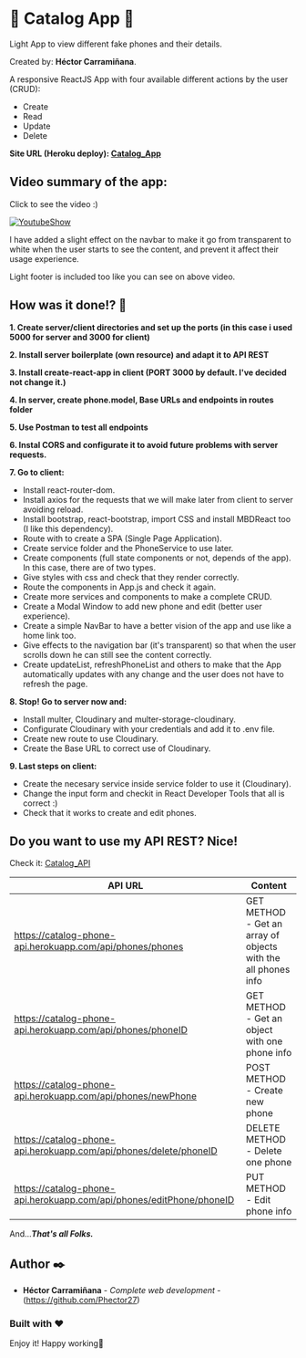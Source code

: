 # :iphone: Catalog App :iphone:

Light App to view different fake phones and their details.

Created by: **Héctor Carramiñana**.

A responsive ReactJS App with four available different actions by the user (CRUD):

- Create
- Read
- Update
- Delete

**Site URL (Heroku deploy): [Catalog_App](https://catalog-phone-app.herokuapp.com/)** 

## Video summary of the app:
Click to see the video :)

[![YoutubeShow](http://img.youtube.com/vi/oHulvViHLus/0.jpg)](http://www.youtube.com/watch?v=oHulvViHLus "ShowIndex")

I have added a slight effect on the navbar to make it go from transparent to white when the user starts to see the content, and prevent it affect their usage experience.

Light footer is included too like you can see on above video.

## How was it done!? :exploding_head:

**1. Create server/client directories and set up the ports (in this case i used 5000 for server and 3000 for client)**

**2. Install server boilerplate (own resource) and adapt it to API REST**

**3. Install create-react-app in client (PORT 3000 by default. I've decided not change it.)**

**4. In server, create phone.model, Base URLs and endpoints in routes folder**

**5. Use Postman to test all endpoints**

**6. Instal CORS and configurate it to avoid future problems with server requests.**

**7. Go to client:**

  - Install react-router-dom.
  - Install axios for the requests that we will make later from client to server avoiding reload.
  - Install bootstrap, react-bootstrap, import CSS and install MBDReact too (I like this dependency).
  - Route <App> with <Router> to create a SPA (Single Page Application).
  - Create service folder and the PhoneService to use later.
  - Create components (full state components or not, depends of the app). In this case, there are of two types.
  - Give styles with css and check that they render correctly.
  - Route the components in App.js and check it again.
  - Create more services and components to make a complete CRUD.
  - Create a Modal Window to add new phone and edit (better user experience).
  - Create a simple NavBar to have a better vision of the app and use like a home link too.
  - Give effects to the navigation bar (it's transparent) so that when the user scrolls down he can still see the content correctly.
  - Create updateList, refreshPhoneList and others to make that the App automatically updates with any change and the user does not have to refresh the page.

**8. Stop! Go to server now and:**

  - Install multer, Cloudinary and multer-storage-cloudinary.
  - Configurate Cloudinary with your credentials and add it to .env file.
  - Create new route to use Cloudinary.
  - Create the Base URL to correct use of Cloudinary.


**9. Last steps on client:**

  - Create the necesary service inside service folder to use it (Cloudinary).
  - Change the input form and checkit in React Developer Tools that all is correct :)
  - Check that it works to create and edit phones.


## Do you want to use my API REST? Nice!

Check it: [Catalog_API](https://catalog-phone-api.herokuapp.com/api/phones/phones) 

| API URL | Content |
| ------------- | ------------- |
| https://catalog-phone-api.herokuapp.com/api/phones/phones | GET METHOD - Get an array of objects with the all phones info |
| https://catalog-phone-api.herokuapp.com/api/phones/phoneID  | GET METHOD - Get an object with one phone info |
| https://catalog-phone-api.herokuapp.com/api/phones/newPhone  | POST METHOD - Create new phone |
| https://catalog-phone-api.herokuapp.com/api/phones/delete/phoneID  | DELETE METHOD - Delete one phone |
| https://catalog-phone-api.herokuapp.com/api/phones/editPhone/phoneID  | PUT METHOD - Edit phone info |
 

And...**_That's all Folks._**

## Author ✒️

* **Héctor Carramiñana** - *Complete web development* - (https://github.com/Phector27)

### Built with :heart:

Enjoy it! Happy working💙
